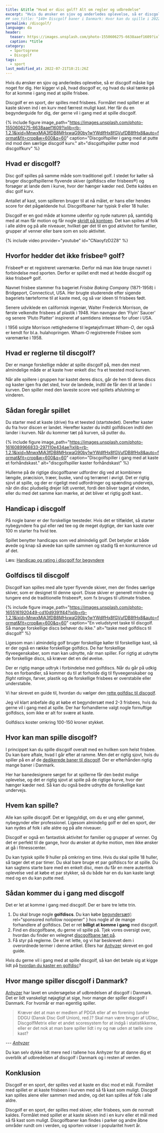 ```yaml
---
title: &title "Hvad er disc golf? Alt om regler og udbredelse"
excerpt: "Hvis du ønsker en sjov og anderledes oplevelse, så er discgolf måske lige noget for dig. Her kigger vi på, hvad discgolf er, og hvad du skal tænke på for at komme i gang med at spille frisbee."
## seo_title: "140+ Discgolf baner i Danmark: Hvor kan du spille i 2022?"
permalink: /discgolf/
language: da
header:
  teaser: https://images.unsplash.com/photo-1550606275-6638aaef1609?ixlib=rb-1.2.1&ixid=MnwxMjA3fDB8MHxwaG90by1wYWdlfHx8fGVufDB8fHx8&auto=format&fit=crop&height=300&w=400&q=10
  caption: *title
category:
  - Sportsgrene
  - Discgolf
tags:
  - sport
last_modified_at: 2022-07-21T10:21:26Z
---
```


Hvis du ønsker en sjov og anderledes oplevelse, så er discgolf måske lige noget for dig. Her kigger vi på, hvad discgolf er, og hvad du skal tænke på for at komme i gang med at spille frisbee.

Discgolf er en sport, der spilles med frisbees. Formålet med spillet er at kaste skiven ind i en kurv med færrest muligt kast. Her får du en begynderguide for dig, der gerne vil i gang med at spille discgolf.

{% include figure image_path="https://images.unsplash.com/photo-1550606275-6638aaef1609?ixlib=rb-1.2.1&ixid=MnwxMjA3fDB8MHxwaG90by1wYWdlfHx8fGVufDB8fHx8&auto=format&fit=crop&w=600&q=60" caption="Discgolfspiller i gang med at putte ind mod den særlige discgolf kurv." alt="discgolfspiller putter mod discgolfkurv" %}

## Hvad er discgolf?

Disc golf spilles på samme måde som traditionel golf. I stedet for køller så bruger discgolfspillerne flyvende skiver (golfdiscs eller frisbees®) og forsøger at lande dem i kurve, hvor der hænger kæder ned. Dette kaldes en disc golf kurv.

Antallet af kast, som spilleren bruger til at nå målet, er hans  eller hendes score for det pågældende hul. Discgolfbaner har typisk 9 eller 18 huller.

Discgolf er en god måde at komme udenfor og nyde naturen på, samtidig med at man får motion og får nogle [skridt på kontoen](/skridt-pr-km-10000/). Det kan spilles af folk i alle aldre og på alle niveauer, hvilket gør det til en god aktivitet for familier, grupper af venner eller bare som en solo aktivitet.

{% include video provider="youtube" id="CNaoyfzD2Z8" %}

## Hvorfor hedder det ikke frisbee® golf?

Frisbee® er et registreret varemærke. Derfor må man ikke bruge navnet i forbindelse med sporten. Derfor er spillet endt med at hedde discgolf og ikke frisbee® golf.

Navnet frisbee stammer fra bageriet _Frisbie Baking Company_ (1871-1958) i Bridgeport, Connecticut, USA. Her brugte studerende efter sigende bageriets tærteforme til at kaste med, og så var ideen til frisbees født.

Senere udviklede en californisk ingeniør, Walter Frederick Morrison, de første velkendte frisbees af plastik i 1948.  Han navngav den 'Flyin' Saucer' og senere 'Pluto Platter' inspireret af samtidens interesse for ufoer i USA.

I 1956 solgte Morrison rettighederne til legetøjsfirmaet _Wham-O_, der også er kendt for bl.a. hulahopringen. Wham-O registrerede Frisbee som varemærke i 1958.

## Hvad er reglerne til discgolf?

Der er mange forskellige måder at spille discgolf på, men den mest almindelige måde er at kaste hver enkelt disc fra et teested mod kurven.

Når alle spillere i gruppen har kastet deres discs, går de hen til deres discs og kaster igen fra det sted, hvor de landede, indtil de får den til at lande i kurven. Den spiller med den laveste score  ved spillets afslutning er vinderen.

## Sådan foregår spillet

Du starter med at kaste (drive) fra et teested (startstedet). Derefter kaster du fra hvor discen er landet. Herefter kaster du indtil golfdiscen indtil den lander i kurven. Når du kommer tæt på kurven, så putter du.

{% include figure image_path="https://images.unsplash.com/photo-1616089966833-297110e434ae?ixlib=rb-1.2.1&ixid=MnwxMjA3fDB8MHxwaG90by1wYWdlfHx8fGVufDB8fHx8&auto=format&fit=crop&w=600&q=60" caption="Discgolfspiller i gang med at kaste et forhåndskast." alt="discgolfspiller kaster forhåndskast" %}

Hullerne på de rigtige discgolfbaner udfordrer dig ved at kombinere længde, præcision, træer, buske, vand og terrænet i øvrigt. Det er rigtig sjovt at spille, og der er rigeligt med udfordringer og spænding undervejs, når din disc pludselig drejer lidt uventet, fordi den bliver taget af vinden, eller du med det samme kan mærke, at det bliver et rigtig godt kast..

## Handicap i discgolf

På nogle baner er der forskellige teesteder. Hvis det er tilfældet, så starter nybegyndere fra gul eller rød tee og de meget dygtige, der kan kaste over 100 m starter fra hvid tee.

Spillet benytter handicaps som ved almindelig golf. Det betyder at både øvede og knap så øvede kan spille sammen og stadig få en konkurrence ud af det.

Læs: [Handicap og rating i discgolf for begyndere](/discgolf-handicap/)

## Golfdiscs til discgolf

Discgolf kan spilles med alle typer flyvende skiver, men der findes særlige skiver, som er designet til denne sport. Disse skiver er generelt mindre og tungere end de traditionelle frisbees®, som fx bruges til ultimate frisbee.

{% include figure image_path="https://images.unsplash.com/photo-1655161920449-cd10d9391f44?ixlib=rb-1.2.1&ixid=MnwxMjA3fDB8MHxwaG90by1wYWdlfHx8fGVufDB8fHx8&auto=format&fit=crop&w=600&q=60" caption="En veludstyret taske til discgolf. Så mange forskellige discs behøver du ikke." alt="taske med golfdiscs til discgolf" %}

Ligesom man i almindelig golf bruger forskellige køller til forskellige kast, så er der også en række forskellige golfdics. De har forskellige flyveegenskaber, som man kan udnytte, når man spiller. For rigtig at udnytte de forskellige discs, så kræver det en del øvelse.

Der er rigtig mange udtryk i forbindelse med golfdiscs. Når du går på udkig hos en forbandler, så kommer du til at forholde dig til flyveegenskaber og _flight ratings_, farver, plastik og de forskellige frisbees er overstabile eller understabile.

Vi har skrevet en guide til, hvordan du vælger den [rette golfdisc til discgolf](/golfdisc-til-discgolf/).

Jeg vil klart anbefale dig at købe et begyndersæt med 2-3 frisbees, hvis du gerne vil i gang med at spille. Der har forhandlerne valgt nogle fornuftige golfdiscs, som ikke er alt for svære at kaste.

Golfdiscs koster omkring 100-150 kroner stykket.

## Hvor kan man spille discgolf?

I princippet kan du spille discgolf overalt med en hvilken som helst frisbee. Du kan bare aftale, hvad I går efter at ramme. Men det er rigtig sjovt, hvis du spiller på en af de [dedikerede baner til discgolf](/discgolf-baner/). Der er efterhånden rigtig mange baner i Danmark.

Her har banedesignere sørget for at spillerne får den bedst mulige oplevelse, og det er rigtig sjovt at spille på de rigtige kurve, hvor der hænger kæder ned. Så kan du også bedre udnytte de forskellige kast undervejs.

## Hvem kan spille?

Alle kan spille discgolf. Det er ligegyldigt, om du er ung eller gammel, nybegynder eller professionel. Ligesom almindelig golf er det en sport, der kan nydes af folk i alle aldre og på alle niveauer.

Discgolf er også en fantastisk aktivitet for familier og grupper af venner. Og det er perfekt til de gange, hvor  du ønsker at dyrke motion, men ikke ønsker at gå i fitnesscenter.

Du kan typisk spille 9 huller på omkring en time. Hvis du skal spille 18 huller, så tager det et par timer. Du skal bare bruge et par golfdiscs for at spille. Du kan sagtens starte bare med en enkelt disc, men du får en mere autentisk oplevelse ved at købe et par stykker, så du både har en du kan kaste langt med og en du kan putte med.

## Sådan kommer du i gang med discgolf

Det er let at komme i gang med discgolf. Der er bare tre lette trin.

1. Du skal bruge nogle **golfdiscs**. Du kan købe [begyndersæt](https://www.partner-ads.com/dk/klikbanner.php?partnerid=28187&bannerid=94606){: rel="sponsored nofollow noopener" } hos nogle af de mange forhandlere af golfdiscs. Det er ret **billigt at komme i gang** med discgolf.
2. Find en discgolfbane, du gerne vil spille på. Tjek vores oversigt over, hvordan du finder en velegnet [discgolfbane tæt på](/discgolf-baner/).
3. Få styr på reglerne. De er ret lette, og vi har beskrevet dem i overordnede termer i denne artikel. Ellers har [Anhyzer](https://www.anhyzer.dk/basale-disc-golf-regler/) skrevet en god guide.

Hvis du gerne vil i gang med at spille discgolf, så kan det betale sig at kigge lidt på [hvordan du kaster en golfdisc](/discgolf-teknik/)?

## Hvor mange spiller discgolf i Danmark?

[Anhyzer](https://www.anhyzer.dk/disc-golf-i-tal-2021/) har lavet en undersøgelse af udbredelsen af discgolf i Danmark. Det er lidt vanskeligt nøjagtigt at sige, hvor mange der spiller discgolf i Danmark. For hvornår er man egentlig spiller.

> Kræver det at man er medlem af PDGA eller af en forening (under DDGU (Dansk Disc Golf Union), red.)? Skal man være bruger af UDisc, DiscgolfMetrix eller et andet scoresystem for at indgå i statistikkerne, eller er det nok at man bare spiller lidt i ny og næ uden at tælle sine kast?

--- <cite>[Anhyzer](https://www.anhyzer.dk/disc-golf-i-tal-2021/)</cite>

Du kan selv dykke lidt mere ned i tallene hos Anhyzer for at danne dig et overblik af udbredelsen af discgolf i Danmark og i resten af verden.

## Konklusion

Discgolf er en sport, der spilles ved at kaste en disc mod et mål. Formålet med spillet er at kaste frisbeen i kurven med så få kast som muligt. Discgolf kan spilles alene eller sammen med andre, og det kan spilles af folk i alle aldre.

Discgolf er en sport, der spilles med skiver, eller frisbees, som de normalt kaldes. Formålet med spillet er at kaste skiven ind i en kurv eller et mål med så få kast som muligt. Discgolfbaner kan findes i parker og andre åbne områder rundt om i verden, og sporten vokser i popularitet hvert år.
